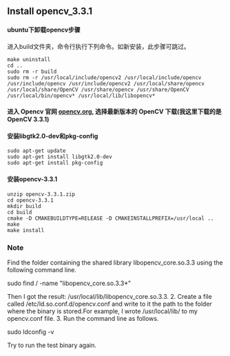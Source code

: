 ## Install opencv_3.3.1

#### ubuntu下卸载opencv步骤
进入build文件夹，命令行执行下列命令。如新安装，此步骤可跳过。
```
make uninstall
cd ..
sudo rm -r build
sudo rm -r /usr/local/include/opencv2 /usr/local/include/opencv /usr/include/opencv /usr/include/opencv2 /usr/local/share/opencv /usr/local/share/OpenCV /usr/share/opencv /usr/share/OpenCV /usr/local/bin/opencv* /usr/local/lib/libopencv*
```

#### 进入 Opencv 官网 [opencv.org](opencv.org), 选择最新版本的 OpenCV 下载(我这里下载的是 OpenCV 3.3.1)

#### 安装libgtk2.0-dev和pkg-config
```
sudo apt-get update
sudo apt-get install libgtk2.0-dev
sudo apt-get install pkg-config
```

#### 安装opencv-3.3.1
```
unzip opencv-3.3.1.zip 
cd opencv-3.3.1
mkdir build
cd build
cmake -D CMAKEBUILDTYPE=RELEASE -D CMAKEINSTALLPREFIX=/usr/local ..
make
make install
```
### Note

Find the folder containing the shared library libopencv_core.so.3.3 using the following command line.

sudo find / -name "libopencv_core.so.3.3*"

Then I got the result: /usr/local/lib/libopencv_core.so.3.3.
2. Create a file called /etc/ld.so.conf.d/opencv.conf and write to it the path to the folder where the binary is stored.For example, I wrote /usr/local/lib/ to my opencv.conf file.
3. Run the command line as follows.

sudo ldconfig -v

Try to run the test binary again.
